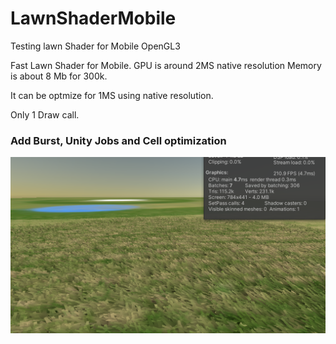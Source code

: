 # LawnShaderMobile
Testing lawn Shader for Mobile OpenGL3

Fast Lawn Shader for Mobile.
GPU is around 2MS native resolution
Memory is about 8 Mb for 300k.

It can be optmize for 1MS using native resolution.

Only 1 Draw call.

### Add Burst, Unity Jobs and Cell optimization

![lawn](https://github.com/resetme/LawnShaderMobile/blob/main/GitFiles/Lawn1.png)


